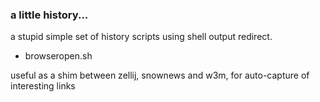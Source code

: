 ### a little history...
a stupid simple set of history scripts using shell output redirect.



* browseropen.sh

useful as a shim between zellij, snownews and w3m, for auto-capture of interesting links 

